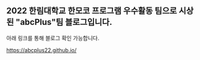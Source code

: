 <h2>2022 한림대학교 한모코 프로그램 우수활동 팀으로 시상된 "abcPlus"팀 블로그입니다.</h2>

아래 링크를 통해 블로그 확인 가능합니다.

https://abcplus22.github.io/
